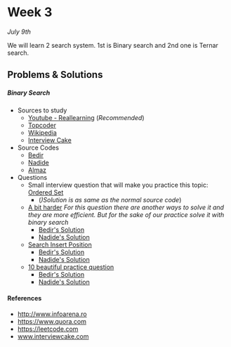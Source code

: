 # Week 3
<em>July 9th</em>

We will learn 2 search system. 1st is Binary search and 2nd one is Ternar search.

## Problems & Solutions
##### Binary Search
  - Sources to study
    - [Youtube - Reallearning](https://www.youtube.com/watch?v=vohuRrwbTT4) (_Recommended_)
    - [Topcoder](https://www.topcoder.com/community/data-science/data-science-tutorials/binary-search/)
    - [Wikipedia](https://en.wikipedia.org/wiki/Binary_search_algorithm)
    - [Interview Cake](https://www.interviewcake.com/concept/java/binary-search)
  - Source Codes
    - [Bedir](https://github.com/BedirT/AlgorithmsL/blob/master/Algorithms/Searching/binarySearch.cpp)
    - [Nadide](https://github.com/nadide/ACM-ICPC/blob/master/codes/search_binarySearch.c)
    - [Almaz]()
  - Questions
    - Small interview question that will make you practice this topic: [Ordered Set](https://www.interviewcake.com/question/python/find-in-ordered-set)
      - (_)Solution is as same as the normal source code_)
    - [A bit harder](https://www.interviewcake.com/question/python/find-duplicate-optimize-for-space) _For this question there are another ways to solve it and they are more efficient. But for the sake of our practice solve it with binary search_
      - [Bedir's Solution]()
      - [Nadide's Solution]()
    - [Search Insert Position](https://leetcode.com/problems/search-insert-position/)
      - [Bedir's Solution]()
      - [Nadide's Solution]()
    - [10 beautiful practice question](http://www.infoarena.ro/blog/binary-search-shortlist)
      - [Bedir's Solution]()
      - [Nadide's Solution]()

#### References
  - http://www.infoarena.ro
  - https://www.quora.com
  - https://leetcode.com
  - www.interviewcake.com

